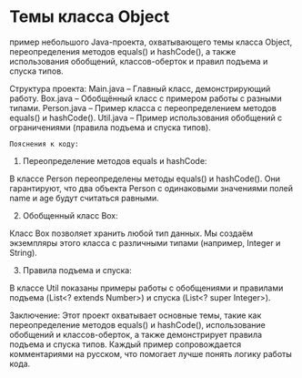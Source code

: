 # Темы класса Object
пример небольшого Java-проекта, охватывающего темы класса Object, переопределения
методов equals() и hashCode(), а также использования обобщений, классов-оберток и
правил подъема и спуска типов.

Структура проекта:
Main.java – Главный класс, демонстрирующий работу.
Box.java – Обобщённый класс с примером работы с разными типами.
Person.java – Пример класса с переопределением методов equals() и hashCode().
Util.java – Пример использования обобщений с ограничениями (правила подъема и спуска типов).

    Пояснения к коду:
1. Переопределение методов equals и hashCode:

В классе Person переопределены методы equals() и hashCode(). Они гарантируют, что два объекта
Person с
одинаковыми значениями полей name и age будут считаться равными.

2. Обобщенный класс Box:

Класс Box<T> позволяет хранить любой тип данных. Мы создаём экземпляры этого класса с различными
типами (например, Integer и String).

3. Правила подъема и спуска:

В классе Util показаны примеры работы с обобщениями и правилами подъема (List<? extends Number>)
и спуска (List<? super Integer>).

Заключение:
Этот проект охватывает основные темы, такие как переопределение методов equals() и hashCode(),
использование обобщений и классов-оберток, а также демонстрирует правила подъема и спуска типов.
Каждый пример сопровождается комментариями на русском, что помогает лучше понять логику работы 
кода.